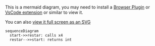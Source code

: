 This is a mermaid diagram, you may need to install a [Browser Plugin](https://github.com/BackMarket/github-mermaid-extension) or [VsCode extension](https://marketplace.visualstudio.com/items?itemName=bierner.markdown-mermaid) or similar to view it.

You can also [view it full screen as an SVG](https://mermaid.ink/svg/c2VxdWVuY2VEaWFncmFtCiAgc3RhcnQtPj5yZXN0YXI6IGNhbGxzIHg0CiAgcmVzdGFyLS0+PnN0YXJ0OiByZXR1cm5zIGludAo=)        

```mermaid
sequenceDiagram
  start->>restar: calls x4
  restar-->>start: returns int

```
